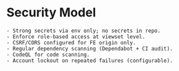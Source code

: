 # Security Model

    - Strong secrets via env only; no secrets in repo.
    - Enforce role-based access at viewset level.
    - CSRF/CORS configured for FE origin only.
    - Regular dependency scanning (Dependabot + CI audit).
    - CodeQL for code scanning.
    - Account lockout on repeated failures (configurable).
